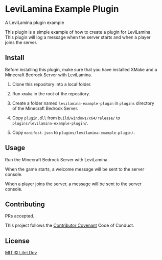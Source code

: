 # LeviLamina Example Plugin

A LeviLamina plugin example

This plugin is a simple example of how to create a plugin for LeviLamina. This plugin will log a message when the server starts and when a player joins the server.

## Install

Before installing this plugin, make sure that you have installed XMake and a Minecraft Bedrock Server with LeviLamina.

1. Clone this repository into a local folder.

2. Run `xmake` in the root of the repository.

3. Create a folder named `levilamina-example-plugin` in `plugins` directory of the Minecraft Bedrock Server.

4. Copy `plugin.dll` from `build/windows/x64/release/` to `plugins/levilamina-example-plugin/`.

5. Copy `manifest.json` to `plugins/levilamina-example-plugin/`.

## Usage

Run the Minecraft Bedrock Server with LeviLamina.

When the game starts, a welcome message will be sent to the server console.

When a player joins the server, a message will be sent to the server console.

## Contributing

PRs accepted.

This project follows the [Contributor Covenant](https://www.contributor-covenant.org/version/2/1/code_of_conduct/) Code of Conduct.

## License

[MIT © LiteLDev](LICENSE)
